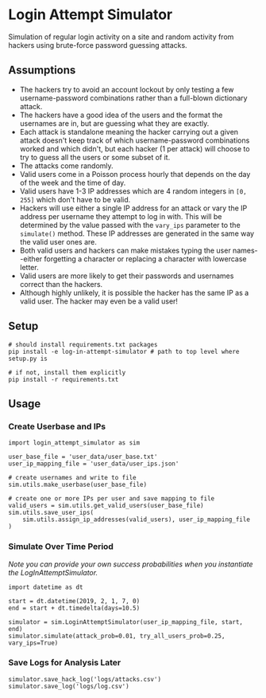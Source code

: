 # Login Attempt Simulator
Simulation of regular login activity on a site and random activity from hackers using brute-force password guessing attacks.

## Assumptions
- The hackers try to avoid an account lockout by only testing a few username-password combinations rather than a full-blown dictionary attack.
- The hackers have a good idea of the users and the format the usernames are in, but are guessing what they are exactly.
- Each attack is standalone meaning the hacker carrying out a given attack doesn't keep track of which username-password combinations worked and which didn't, but each hacker (1 per attack) will choose to try to guess all the users or some subset of it.
- The attacks come randomly.
- Valid users come in a Poisson process hourly that depends on the day of the week and the time of day.
- Valid users have 1-3 IP addresses which are 4 random integers in `[0, 255]` which don't have to be valid.
- Hackers will use either a single IP address for an attack or vary the IP address per username they attempt to log in with. This will be determined by the value passed with the `vary_ips` parameter to the `simulate()` method. These IP addresses are generated in the same way the valid user ones are.
- Both valid users and hackers can make mistakes typing the user names--either forgetting a character or replacing a character with lowercase letter.
- Valid users are more likely to get their passwords and usernames correct than the hackers.
- Although highly unlikely, it is possible the hacker has the same IP as a valid user. The hacker may even be a valid user!

## Setup
```
# should install requirements.txt packages
pip install -e log-in-attempt-simulator # path to top level where setup.py is

# if not, install them explicitly
pip install -r requirements.txt
```

## Usage

### Create Userbase and IPs
```
import login_attempt_simulator as sim

user_base_file = 'user_data/user_base.txt'
user_ip_mapping_file = 'user_data/user_ips.json'

# create usernames and write to file
sim.utils.make_userbase(user_base_file)

# create one or more IPs per user and save mapping to file
valid_users = sim.utils.get_valid_users(user_base_file)
sim.utils.save_user_ips(
    sim.utils.assign_ip_addresses(valid_users), user_ip_mapping_file
)
```

### Simulate Over Time Period
*Note you can provide your own success probabilities when you instantiate the LogInAttemptSimulator.*
```
import datetime as dt

start = dt.datetime(2019, 2, 1, 7, 0)
end = start + dt.timedelta(days=10.5)

simulator = sim.LoginAttemptSimulator(user_ip_mapping_file, start, end)
simulator.simulate(attack_prob=0.01, try_all_users_prob=0.25, vary_ips=True)
```

### Save Logs for Analysis Later
```
simulator.save_hack_log('logs/attacks.csv')
simulator.save_log('logs/log.csv')
```
